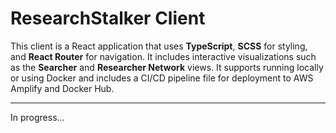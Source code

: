 # ResearchStalker Client

This client is a React application that uses **TypeScript**, **SCSS** for styling, and **React Router** for navigation. 
It includes interactive visualizations such as the **Searcher** and **Researcher Network** views. 
It supports running locally or using Docker and includes a CI/CD pipeline file for deployment to AWS Amplify and Docker Hub.

---

In progress...
